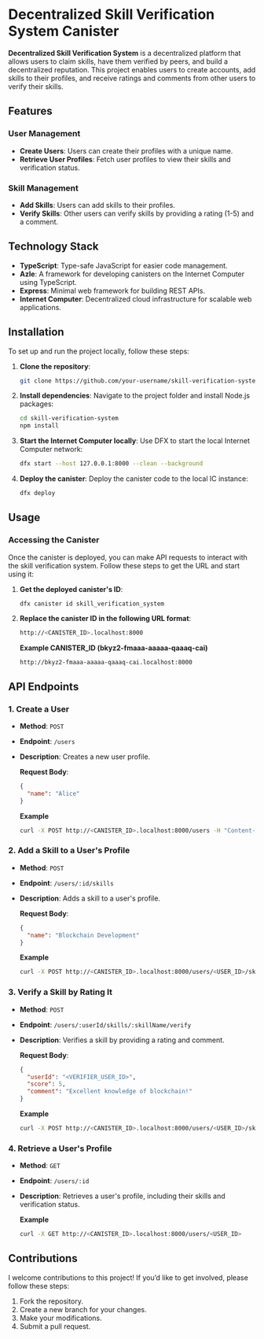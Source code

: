 # Decentralized Skill Verification System Canister

**Decentralized Skill Verification System** is a decentralized platform that allows users to claim skills, have them verified by peers, and build a decentralized reputation. This project enables users to create accounts, add skills to their profiles, and receive ratings and comments from other users to verify their skills.

## Features

### User Management

- **Create Users**: Users can create their profiles with a unique name.
- **Retrieve User Profiles**: Fetch user profiles to view their skills and verification status.

### Skill Management

- **Add Skills**: Users can add skills to their profiles.
- **Verify Skills**: Other users can verify skills by providing a rating (1-5) and a comment.

## Technology Stack

- **TypeScript**: Type-safe JavaScript for easier code management.
- **Azle**: A framework for developing canisters on the Internet Computer using TypeScript.
- **Express**: Minimal web framework for building REST APIs.
- **Internet Computer**: Decentralized cloud infrastructure for scalable web applications.

## Installation

To set up and run the project locally, follow these steps:

1. **Clone the repository**:
   ```bash
   git clone https://github.com/your-username/skill-verification-system.git
   ```

2. **Install dependencies**: Navigate to the project folder and install Node.js packages:
   ```bash
   cd skill-verification-system
   npm install
   ```

3. **Start the Internet Computer locally**: Use DFX to start the local Internet Computer network:
   ```bash
   dfx start --host 127.0.0.1:8000 --clean --background
   ```

4. **Deploy the canister**: Deploy the canister code to the local IC instance:
   ```bash
   dfx deploy
   ```

## Usage

### Accessing the Canister

Once the canister is deployed, you can make API requests to interact with the skill verification system. Follow these steps to get the URL and start using it:

1. **Get the deployed canister's ID**:
   ```bash
   dfx canister id skill_verification_system
   ```

2. **Replace the canister ID in the following URL format**:
   ```bash
   http://<CANISTER_ID>.localhost:8000
   ```

   **Example CANISTER_ID (bkyz2-fmaaa-aaaaa-qaaaq-cai)**
   ```
   http://bkyz2-fmaaa-aaaaa-qaaaq-cai.localhost:8000
   ```

## API Endpoints

### 1. Create a User

- **Method**: `POST`
- **Endpoint**: `/users`
- **Description**: Creates a new user profile.

  **Request Body**:
  ```json
  {
    "name": "Alice"
  }
  ```

  **Example**
  ```bash
  curl -X POST http://<CANISTER_ID>.localhost:8000/users -H "Content-Type: application/json" -d '{"name": "Alice"}'
  ```

### 2. Add a Skill to a User's Profile

- **Method**: `POST`
- **Endpoint**: `/users/:id/skills`
- **Description**: Adds a skill to a user's profile.

  **Request Body**:
  ```json
  {
    "name": "Blockchain Development"
  }
  ```

  **Example**
  ```bash
  curl -X POST http://<CANISTER_ID>.localhost:8000/users/<USER_ID>/skills -H "Content-Type: application/json" -d '{"name": "Blockchain Development"}'
  ```

### 3. Verify a Skill by Rating It

- **Method**: `POST`
- **Endpoint**: `/users/:userId/skills/:skillName/verify`
- **Description**: Verifies a skill by providing a rating and comment.

  **Request Body**:
  ```json
  {
    "userId": "<VERIFIER_USER_ID>",
    "score": 5,
    "comment": "Excellent knowledge of blockchain!"
  }
  ```

  **Example**
  ```bash
  curl -X POST http://<CANISTER_ID>.localhost:8000/users/<USER_ID>/skills/Blockchain%20Development/verify -H "Content-Type: application/json" -d '{"userId": "<VERIFIER_USER_ID>", "score": 5, "comment": "Excellent knowledge of blockchain!"}'
  ```

### 4. Retrieve a User's Profile

- **Method**: `GET`
- **Endpoint**: `/users/:id`
- **Description**: Retrieves a user's profile, including their skills and verification status.

  **Example**
  ```bash
  curl -X GET http://<CANISTER_ID>.localhost:8000/users/<USER_ID>
  ```

## Contributions

I welcome contributions to this project! If you’d like to get involved, please follow these steps:

1. Fork the repository.
2. Create a new branch for your changes.
3. Make your modifications.
4. Submit a pull request.